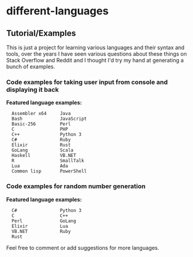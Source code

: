 # different-languages
## Tutorial/Examples

This is just a project for learning various languages and their syntax and tools, over the years I have seen various questions about these things on Stack Overflow and Reddit and I thought I'd try my hand at generating a bunch of examples.

### Code examples for taking user input from console and displaying it back

**Featured language examples:**
```
  Assembler x64     Java
  Bash              JavaScript
  Basic-256         Perl
  C                 PHP
  C++               Python 3
  C#                Ruby
  Elixir            Rust
  GoLang            Scala
  Haskell           VB.NET
  R                 SmallTalk
  Lua               Ada
  Common lisp       PowerShell

```

### Code examples for random number generation

**Featured language examples:**
```
  C#                Python 3
  C                 C++
  Perl              GoLang
  Elixir            Lua
  VB.NET            Ruby
  Rust
```
Feel free to comment or add suggestions for more languages.
